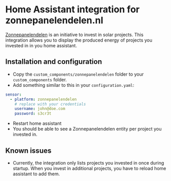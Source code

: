 # Home Assistant integration for zonnepanelendelen.nl

[Zonnepanelendelen](https://zonnepanelendelen.nl/) is an initiative to invest in solar projects. This integration allows you to display the produced energy of projects you invested in in you home assistant.

## Installation and configuration

- Copy the `custom_components/zonnepanelendelen` folder to your `custom_components` folder.
- Add something similar to this in your `configuration.yaml`:

```yaml
sensor:
  - platform: zonnepanelendelen
    # replace with your credentials
    username: john@doe.com
    password: s3cr3t
```

- Restart home assistant
- You should be able to see a Zonnepanelendelen entity per project you invested in.

## Known issues

- Currently, the integration only lists projects you invested in once during startup. When you invest in additional projects, you have to reload home assistant to add them.

